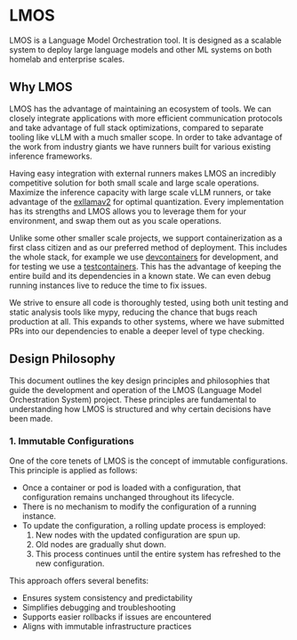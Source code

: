 # LMOS

LMOS is a Language Model Orchestration tool. It is designed as a scalable system to deploy large language models and other ML systems on both homelab and enterprise scales.

## Why LMOS

LMOS has the advantage of maintaining an ecosystem of tools. We can closely integrate applications with more efficient communication protocols and take advantage of full stack optimizations, compared to separate tooling like vLLM with a much smaller scope. In order to take advantage of the work from industry giants we have runners built for various existing inference frameworks.

Having easy integration with external runners makes LMOS an incredibly competitive solution for both small scale and large scale operations. Maximize the inference capacity with large scale vLLM runners, or take advantage of the [exllamav2](https://github.com/turboderp/exllamav2) for optimal quantization. Every implementation has its strengths and LMOS allows you to leverage them for your environment, and swap them out as you scale operations.

Unlike some other smaller scale projects, we support containerization as a first class citizen and as our preferred method of deployment. This includes the whole stack, for example we use [devcontainers](https://containers.dev/) for development, and for testing we use a [testcontainers](https://github.com/testcontainers/testcontainers-python). This has the advantage of keeping the entire build and its dependencies in a known state. We can even debug running instances live to reduce the time to fix issues.

We strive to ensure all code is thoroughly tested, using both unit testing and static analysis tools like mypy, reducing the chance that bugs reach production at all. This expands to other systems, where we have submitted PRs into our dependencies to enable a deeper level of type checking.

## Design Philosophy

This document outlines the key design principles and philosophies that guide the development and operation of the LMOS (Language Model Orchestration System) project. These principles are fundamental to understanding how LMOS is structured and why certain decisions have been made.

### 1. Immutable Configurations

One of the core tenets of LMOS is the concept of immutable configurations. This principle is applied as follows:

- Once a container or pod is loaded with a configuration, that configuration remains unchanged throughout its lifecycle.
- There is no mechanism to modify the configuration of a running instance.
- To update the configuration, a rolling update process is employed:
  1. New nodes with the updated configuration are spun up.
  2. Old nodes are gradually shut down.
  3. This process continues until the entire system has refreshed to the new configuration.

This approach offers several benefits:

- Ensures system consistency and predictability
- Simplifies debugging and troubleshooting
- Supports easier rollbacks if issues are encountered
- Aligns with immutable infrastructure practices
